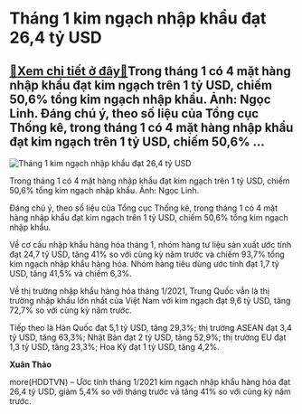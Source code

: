 Tháng 1 kim ngạch nhập khẩu đạt 26,4 tỷ USD
===========================================

[:gift:Xem chi tiết ở đây:gift:](https://hddtvn.com/thang-1-kim-ngach-nhap-khau-dat-264-ty-usd/)Trong tháng 1 có 4 mặt hàng nhập khẩu đạt kim ngạch trên 1 tỷ USD, chiếm 50,6% tổng kim ngạch nhập khẩu. Ảnh: Ngọc Linh. Đáng chú ý, theo số liệu của Tổng cục Thống kê, trong tháng 1 có 4 mặt hàng nhập khẩu đạt kim ngạch trên 1 tỷ USD, chiếm 50,6% …
---------------------------------------------------------------------------------------------------------------------------------------------------------------------------------------------------------------------------------------------------------





![Tháng 1 kim ngạch nhập khẩu đạt 26,4 tỷ USD](https://hddtvn.com/wp-content/uploads/2021/01/9483844.jpg "Tháng 1 kim ngạch nhập khẩu đạt 26,4 tỷ USD")



Trong tháng 1 có 4 mặt hàng nhập khẩu đạt kim ngạch trên 1 tỷ USD, chiếm 50,6% tổng kim ngạch nhập khẩu. Ảnh: Ngọc Linh.






Đáng chú ý, theo số liệu của Tổng cục Thống kê, trong tháng 1 có 4 mặt hàng nhập khẩu đạt kim ngạch trên 1 tỷ USD, chiếm 50,6% tổng kim ngạch nhập khẩu.


Về cơ cấu nhập khẩu hàng hóa tháng 1, nhóm hàng tư liệu sản xuất ước tính đạt 24,7 tỷ USD, tăng 41% so với cùng kỳ năm trước và chiếm 93,7% tổng kim ngạch nhập khẩu hàng hóa. Nhóm hàng tiêu dùng ước tính đạt 1,7 tỷ USD, tăng 41,5% và chiếm 6,3%.


Về thị trường nhập khẩu hàng hóa tháng 1/2021, Trung Quốc vẫn là thị trường nhập khẩu lớn nhất của Việt Nam với kim ngạch đạt 9,6 tỷ USD, tăng 72,7% so với cùng kỳ năm trước.


Tiếp theo là Hàn Quốc đạt 5,1 tỷ USD, tăng 29,3%; thị trường ASEAN đạt 3,4 tỷ USD, tăng 63,3%; Nhật Bản đạt 2 tỷ USD, tăng 52,9%; thị trường EU đạt 1,3 tỷ USD, tăng 23,3%; Hoa Kỳ đạt 1 tỷ USD, tăng 4,2%.




**Xuân Thảo**



more(HDDTVN) – Ước tính tháng 1/2021 kim ngạch nhập khẩu hàng hóa đạt 26,4 tỷ USD, giảm 5,4% so với tháng trước và tăng 41% so với cùng kỳ năm trước.

